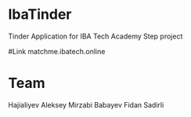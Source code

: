 # IbaTinder
Tinder Application for IBA Tech Academy Step project

#Link 
matchme.ibatech.online

# Team
Hajialiyev Aleksey
Mirzabi Babayev
Fidan Sadirli
